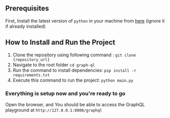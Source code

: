 ## Prerequisites

First, Install the latest version of `python` in your machine from [here](https://www.python.org/downloads) (ignore it if already installed)


## How to Install and Run the Project

1. Clone the repository using following command : `git clone {repository_url}`
2. Navigate to the root folder `cd graph-ql`
2. Run the command to install dependencies: `pip install -r requirements.txt`
3. Execute this command to run the project: `python main.py` 

### Everything is setup now and you're ready to go

Open the browser, and You should be able to access the GraphQL playground at `http://127.0.0.1:8000/graphql`